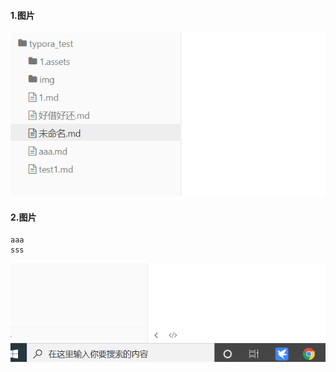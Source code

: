 #### 1.图片

![1628470746704](未命名.assets/1628470746704.png)

#### 2.图片 

```
aaa
sss
```

![1628471024259](未命名.assets/1628471024259.png)

